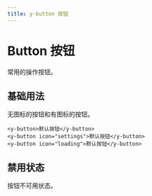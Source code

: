 ```yaml
---
title: y-button 按钮
---
```


# Button 按钮

常用的操作按钮。

## 基础用法

无图标的按钮和有图标的按钮。
<ClientOnly>
<ybutton-demo></ybutton-demo>
</ClientOnly>

```vue
<y-button>默认按钮</y-button>
<y-button icon="settings">默认按钮</y-button>
<y-button icon="loading">默认按钮</y-button>
```

## 禁用状态

按钮不可用状态。

<ClientOnly>
<ybutton-demo-disabled></ybutton-demo-disabled>
</ClientOnly>


